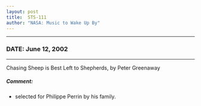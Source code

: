 ```yaml
---
layout: post
title:  STS-111
author: "NASA: Music to Wake Up By"
---
```


----
### DATE: June 12, 2002
----
Chasing Sheep is Best Left to Shepherds, by Peter Greenaway

##### Comment:
* selected for Philippe Perrin by his family.
